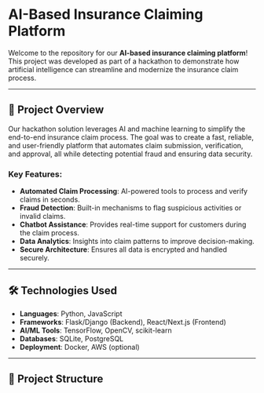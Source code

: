 # AI-Based Insurance Claiming Platform

Welcome to the repository for our **AI-based insurance claiming platform**! This project was developed as part of a hackathon to demonstrate how artificial intelligence can streamline and modernize the insurance claim process.

---

## 🚀 Project Overview

Our hackathon solution leverages AI and machine learning to simplify the end-to-end insurance claim process. The goal was to create a fast, reliable, and user-friendly platform that automates claim submission, verification, and approval, all while detecting potential fraud and ensuring data security.

### Key Features:
- **Automated Claim Processing**: AI-powered tools to process and verify claims in seconds.
- **Fraud Detection**: Built-in mechanisms to flag suspicious activities or invalid claims.
- **Chatbot Assistance**: Provides real-time support for customers during the claim process.
- **Data Analytics**: Insights into claim patterns to improve decision-making.
- **Secure Architecture**: Ensures all data is encrypted and handled securely.

---

## 🛠️ Technologies Used

- **Languages**: Python, JavaScript
- **Frameworks**: Flask/Django (Backend), React/Next.js (Frontend)
- **AI/ML Tools**: TensorFlow, OpenCV, scikit-learn
- **Databases**: SQLite, PostgreSQL
- **Deployment**: Docker, AWS (optional)

---

## 📂 Project Structure